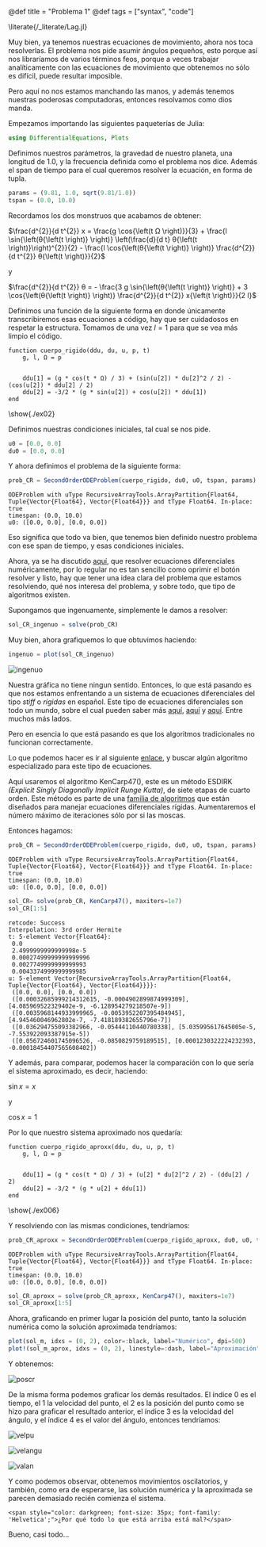 <!-- @def showall = true -->
@def title = "Problema 1"
@def tags = ["syntax", "code"]


\literate{/_literate/Lag.jl}

Muy bien, ya tenemos nuestras ecuaciones de movimiento, ahora nos toca resolverlas. El problema nos pide asumir ángulos pequeños, esto porque así nos libraríamos de varios términos feos, porque a veces trabajar analíticamente con las ecuaciones de movimiento que obtenemos no sólo es difícil, puede resultar imposible. 

Pero aquí no nos estamos manchando las manos, y además tenemos nuestras poderosas computadoras, entonces resolvamos como dios manda. 

Empezamos importando las siguientes paqueterías de Julia:


```julia
using DifferentialEquations, Plots
```

Definimos nuestros parámetros, la gravedad de nuestro planeta, una longitud de 1.0, y la frecuencia definida como el problema nos dice. Además el span de tiempo para el cual queremos resolver la ecuación, en forma de tupla. 

```julia
params = (9.81, 1.0, sqrt(9.81/1.0))
tspan = (0.0, 10.0)
```


Recordamos los dos monstruos que acabamos de obtener:

$\frac{d^{2}}{d t^{2}} x = \frac{g \cos{\left(t Ω \right)}}{3} + \frac{l \sin{\left(θ{\left(t \right)} \right)} \left(\frac{d}{d t} θ{\left(t \right)}\right)^{2}}{2} - \frac{l \cos{\left(θ{\left(t \right)} \right)} \frac{d^{2}}{d t^{2}} θ{\left(t \right)}}{2}$

y

$\frac{d^{2}}{d t^{2}} θ = - \frac{3 g \sin{\left(θ{\left(t \right)} \right)} + 3 \cos{\left(θ{\left(t \right)} \right)} \frac{d^{2}}{d t^{2}} x{\left(t \right)}}{2 l}$

Definimos una función de la siguiente forma en donde únicamente transcribiremos esas ecuaciones a código, hay que ser cuidadosos en respetar la estructura. Tomamos de una vez $l = 1$ para que se vea más limpio el código.


```julia:./ex02
function cuerpo_rigido(ddu, du, u, p, t)
    g, l, Ω = p


    ddu[1] = (g * cos(t * Ω) / 3) + (sin(u[2]) * du[2]^2 / 2) - (cos(u[2]) * ddu[2] / 2)
    ddu[2] = -3/2 * (g * sin(u[2]) + cos(u[2]) * ddu[1]) 
end
```

\show{./ex02}

Definimos nuestras condiciones iniciales, tal cual se nos pide.

```julia
u0 = [0.0, 0.0]
du0 = [0.0, 0.0]
```

Y ahora definimos el problema de la siguiente forma:

```julia
prob_CR = SecondOrderODEProblem(cuerpo_rigido, du0, u0, tspan, params)
```
```
ODEProblem with uType RecursiveArrayTools.ArrayPartition{Float64, Tuple{Vector{Float64}, Vector{Float64}}} and tType Float64. In-place: true
timespan: (0.0, 10.0)
u0: ([0.0, 0.0], [0.0, 0.0])
```

Eso significa que todo va bien, que tenemos bien definido nuestro problema con ese span de tiempo, y esas condiciones iniciales.

Ahora, ya se ha discutido [aquí](https://marcoherrera-s.github.io/Problemas/Ejercicios/oscilador/), que resolver ecuaciones diferenciales numéricamente, por lo regular no es tan sencillo como oprimir el botón resolver y listo, hay que tener una idea clara del problema que estamos resolviendo, qué nos interesa del problema, y sobre todo, que tipo de algoritmos existen. 

Supongamos que ingenuamente, simplemente le damos a resolver:


```julia
sol_CR_ingenuo = solve(prob_CR)
```
<!-- \show{./ex59} -->


Muy bien, ahora grafiquemos lo que obtuvimos haciendo:


```julia
ingenuo = plot(sol_CR_ingenuo)
```
<!-- \show{./ex58} -->


![ingenuo](/assets/ingenuo.png)


Nuestra gráfica no tiene ningun sentido. 
Entonces, lo que está pasando es que nos estamos enfrentando a un sistema de ecuaciones diferenciales del tipo _stiff_ o _rígidas_ en español. 
Este tipo de ecuaciones diferenciales son todo un mundo, sobre el cual pueden saber más [aquí](https://en.wikipedia.org/wiki/Stiff_equation), [aquí](https://scicomp.stackexchange.com/questions/891/the-definition-of-stiff-ode-system) y [aquí](https://docs.sciml.ai/SciMLTutorialsOutput/html/introduction/02-choosing_algs.html). Entre muchos más lados. 

Pero en esencia lo que está pasando es que los algoritmos tradicionales no funcionan correctamente.

Lo que podemos hacer es ir al siguiente [enlace](https://docs.sciml.ai/DiffEqDocs/stable/solvers/ode_solve/#OrdinaryDiffEq.jl-for-Stiff-Equations), y buscar algún algoritmo especializado para este tipo de ecuaciones.

Aquí usaremos el algoritmo KenCarp47(), este es un método ESDIRK _(Explicit Singly Diagonally Implicit Runge Kutta)_, de siete etapas de cuarto orden. Este método es parte de una [familia de algoritmos](https://arxiv.org/abs/1803.01613) que están diseñados para manejar ecuaciones diferenciales rígidas. Aumentaremos el número máximo de iteraciones sólo por si las moscas. 

Entonces hagamos: 


```julia
prob_CR = SecondOrderODEProblem(cuerpo_rigido, du0, u0, tspan, params)
```
```
ODEProblem with uType RecursiveArrayTools.ArrayPartition{Float64, Tuple{Vector{Float64}, Vector{Float64}}} and tType Float64. In-place: true
timespan: (0.0, 10.0)
u0: ([0.0, 0.0], [0.0, 0.0])
```

```julia
sol_CR= solve(prob_CR, KenCarp47(), maxiters=1e7)
sol_CR[1:5]
```
```
retcode: Success
Interpolation: 3rd order Hermite
t: 5-element Vector{Float64}:
 0.0
 2.4999999999999998e-5
 0.00027499999999999996
 0.0027749999999999993
 0.0043374999999999985
u: 5-element Vector{RecursiveArrayTools.ArrayPartition{Float64, Tuple{Vector{Float64}, Vector{Float64}}}}:
 ([0.0, 0.0], [0.0, 0.0])
 ([0.00032685999214312615, -0.0004902899874999309], [4.085969522329402e-9, -6.128954279218507e-9])
 ([0.0035968144933999965, -0.0053952207395484945], [4.945460046962802e-7, -7.418189382655796e-7])
 ([0.036294755093382966, -0.05444110440780338], [5.035995617645005e-5, -7.553922093387915e-5])
 ([0.056724601745096526, -0.0850829759189515], [0.0001230322224232393, -0.00018454407565608402])

 ```


Y además, para comparar, podemos hacer la comparación con lo que sería el sistema aproximado, es decir, haciendo: 

$\sin{x} = x$

y 

$\cos{x} = 1$

Por lo que nuestro sistema aproximado nos quedaría:


```julia:./ex006
function cuerpo_rigido_aproxx(ddu, du, u, p, t)
    g, l, Ω = p


    ddu[1] = (g * cos(t * Ω) / 3) + (u[2] * du[2]^2 / 2) - (ddu[2] / 2)
    ddu[2] = -3/2 * (g * u[2] + ddu[1]) 
end

```
\show{./ex006}

Y resolviendo con las mismas condiciones, tendríamos:

```julia
prob_CR_aproxx = SecondOrderODEProblem(cuerpo_rigido_aproxx, du0, u0, tspan, params)
```
```
ODEProblem with uType RecursiveArrayTools.ArrayPartition{Float64, Tuple{Vector{Float64}, Vector{Float64}}} and tType Float64. In-place: true
timespan: (0.0, 10.0)
u0: ([0.0, 0.0], [0.0, 0.0])
```

```julia
sol_CR_aproxx = solve(prob_CR_aproxx, KenCarp47(), maxiters=1e7)
sol_CR_aproxx[1:5]

```

Ahora, graficando en primer lugar la posición del punto, tanto la solución numérica como la solución aproximada tendríamos:

```julia
plot(sol_m, idxs = (0, 2), color=:black, label="Numérico", dpi=500)
plot!(sol_m_aprox, idxs = (0, 2), linestyle=:dash, label="Aproximación", ylabel="Posición del punto", ylims=(-7,7), color=:red, title="Posición del punto en cuerpo rígido")
```
Y obtenemos:

![poscr](/assets/pospunto.png)

De la misma forma podemos graficar los demás resultados. El índice 0 es el tiempo, el 1 la velocidad del punto, el 2 es la posición del punto como se hizo para graficar el resultado anterior, el índice 3 es la velocidad del ángulo, y el índice 4 es el valor del ángulo, entonces tendríamos:


![velpu](/assets/velpunto.png)

![velangu](/assets/velangulo.png)

![valan](/assets/anguba.png)

Y como podemos observar, obtenemos movimientos oscilatorios, y también, como era de esperarse, las solución numérica y la aproximada se parecen demasiado recién comienza el sistema. 




~~~
<span style="color: darkgreen; font-size: 35px; font-family: 'Helvetica';">¿Por qué todo lo que está arriba está mal?</span>
~~~

Bueno, casi todo...


